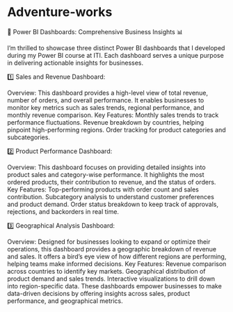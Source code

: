 # Adventure-works
🚀 Power BI Dashboards: Comprehensive Business Insights 📊

I’m thrilled to showcase three distinct Power BI dashboards that I developed during my Power BI course at ITI. 
Each dashboard serves a unique purpose in delivering actionable insights for businesses.

1️⃣ Sales and Revenue Dashboard:

Overview: This dashboard provides a high-level view of total revenue, number of orders, and overall performance.
It enables businesses to monitor key metrics such as sales trends, regional performance, and monthly revenue comparison.
Key Features:
Monthly sales trends to track performance fluctuations.
Revenue breakdown by countries, helping pinpoint high-performing regions.
Order tracking for product categories and subcategories.

2️⃣ Product Performance Dashboard:

Overview: This dashboard focuses on providing detailed insights into product sales and category-wise performance. It highlights the most ordered products,
their contribution to revenue, and the status of orders.
Key Features:
Top-performing products with order count and sales contribution.
Subcategory analysis to understand customer preferences and product demand.
Order status breakdown to keep track of approvals, rejections, and backorders in real time.

3️⃣ Geographical Analysis Dashboard:

Overview: Designed for businesses looking to expand or optimize their operations, this dashboard provides a geographic breakdown of revenue and sales.
It offers a bird’s eye view of how different regions are performing, helping teams make informed decisions.
Key Features:
Revenue comparison across countries to identify key markets.
Geographical distribution of product demand and sales trends.
Interactive visualizations to drill down into region-specific data.
These dashboards empower businesses to make data-driven decisions by offering insights across sales, product performance, and geographical metrics.
